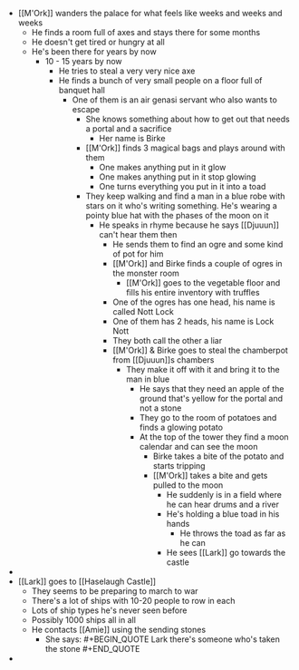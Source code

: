 - [[M'Ork]] wanders the palace for what feels like weeks and weeks and weeks
	- He finds a room full of axes and stays there for some months
	- He doesn't get tired or hungry at all
	- He's been there for years by now
		- 10 - 15 years by now
			- He tries to steal a very very nice axe
			- He finds a bunch of very small people on a floor full of banquet hall
				- One of them is an air genasi servant who also wants to escape
					- She knows something about how to get out that needs a portal and a sacrifice
						- Her name is Birke
					- [[M'Ork]] finds 3 magical bags and plays around with them
						- One makes anything put in it glow
						- One makes anything put in it stop glowing
						- One turns everything you put in it into a toad
					- They keep walking and find a man in a blue robe with stars on it who's writing something. He's wearing a pointy blue hat with the phases of the moon on it
						- He speaks in rhyme because he says [[Djuuun]] can't hear them then
							- He sends them to find an ogre and some kind of pot for him
							- [[M'Ork]] and Birke finds a couple of ogres in the monster room
								- [[M'Ork]] goes to the vegetable floor and fills his entire inventory with truffles
							- One of the ogres has one head, his name is called Nott Lock
							- One of them has 2 heads, his name is Lock Nott
							- They both call the other a liar
							- [[M'Ork]] & Birke goes to steal the chamberpot from [[Djuuun]]s chambers
								- They make it off with it and bring it to the man in blue
									- He says that they need an apple of the ground that's yellow for the portal and not a stone
									- They go to the room of potatoes and finds a glowing potato
									- At the top of the tower they find a moon calendar and can see the moon
										- Birke takes a bite of the potato and starts tripping
										- [[M'Ork]] takes a bite and gets pulled to the moon
											- He suddenly is in a field where he can hear drums and a river
											- He's holding a blue toad in his hands
												- He throws the toad as far as he can
											- He sees [[Lark]] go towards the castle
-
- [[Lark]] goes to [[Haselaugh Castle]]
	- They seems to be preparing to march to war
	- There's a lot of ships with 10-20 people to row in each
	- Lots of ship types he's never seen before
	- Possibly 1000 ships all in all
	- He contacts [[Amie]] using the sending stones
		- She says:
		  #+BEGIN_QUOTE
		  Lark there's someone who's taken the stone
		  #+END_QUOTE
-